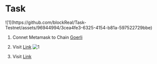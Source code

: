 
<p align="center">
  <h1>Task</h1>
</p>
![1](https://github.com/blockReal/Task-Testnet/assets/96944994/3cea4fe3-6325-4154-b81a-597522729bbe)


1. Connet Metamask to Chain <a href="https://chainlist.org/chain/5">Goerli</a>
2. Visit <a href="https://scroll.io/portal">Link</a>
![1](https://github.com/blockReal/Task-Testnet/assets/96944994/dbf4e438-96c2-4755-b245-cf70da35a38a)

3. Visit <a href="https://remix.ethereum.org/">Link</a>


